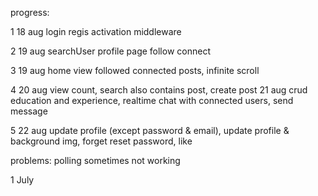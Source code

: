 progress:

1
18 aug
login regis activation middleware

2
19 aug
searchUser profile page follow connect

3
19 aug
home view followed connected posts, infinite scroll
  
4
20 aug
view count, search also contains post, create post 
21 aug
crud education and experience, realtime chat with connected users, send message

5
22 aug
update profile (except password & email), update profile & background img, forget reset password, like


problems:
polling sometimes not working



1 July
